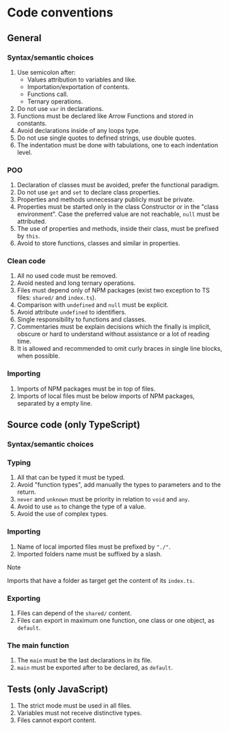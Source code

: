 # Code conventions

## General

### Syntax/semantic choices

1. Use semicolon after:
	* Values attribution to variables and like.
	* Importation/exportation of contents.
	* Functions call.
	* Ternary operations.
1. Do not use `var` in declarations.
1. Functions must be declared like Arrow Functions and stored in constants.
1. Avoid declarations inside of any loops type.
1. Do not use single quotes to defined strings, use double quotes.
1. The indentation must be done with tabulations, one to each indentation level.

### POO

1. Declaration of classes must be avoided, prefer the functional paradigm.
1. Do not use `get` and `set` to declare class properties.
1. Properties and methods unnecessary publicly must be private.
1. Properties must be started only in the class Constructor or in the "class environment".
Case the preferred value are not reachable, `null` must be attributed.
1. The use of properties and methods, inside their class, must be prefixed by `this`.
1. Avoid to store functions, classes and similar in properties.

### Clean code

1. All no used code must be removed.
1. Avoid nested and long ternary operations.
1. Files must depend only of NPM packages (exist two exception to TS files: `shared/`
and `index.ts`).
1. Comparison with `undefined` and `null` must be explicit.
1. Avoid attribute `undefined` to identifiers.
1. Single responsibility to functions and classes.
1. Commentaries must be explain decisions which the finally is implicit, obscure or hard to
understand without assistance or a lot of reading time.
1. It is allowed and recommended to omit curly braces in single line blocks, when possible.

### Importing

1. Imports of NPM packages must be in top of files.
1. Imports of local files must be below imports of NPM packages, separated by a empty line.

## Source code (only TypeScript)

### Syntax/semantic choices

### Typing

1. All that can be typed it must be typed.
1. Avoid "function types", add manually the types to parameters and to the return.
1. `never` and `unknown` must be priority in relation to `void` and `any`.
1. Avoid to use `as` to change the type of a value.
1. Avoid the use of complex types.

### Importing

1. Name of local imported files must be prefixed by `"./"`.
1. Imported folders name must be suffixed by a slash.

> [!NOTE]
> Imports that have a folder as target get the content of its `index.ts`.

### Exporting

1. Files can depend of the `shared/` content.
1. Files can export in maximum one function, one class or one object, as `default`.

### The main function

1. The `main` must be the last declarations in its file.
1. `main` must be exported after to be declared, as `default`.

## Tests (only JavaScript)

1. The strict mode must be used in all files.
1. Variables must not receive distinctive types.
1. Files cannot export content.
